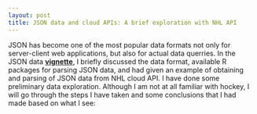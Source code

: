 ```yaml
---
layout: post
title: JSON data and cloud APIs: A brief exploration with NHL API
---
```


JSON has become one of the most popular data formats not only for server-client web applications, but also for actual data querries. In the JSON data [**vignette**](https://github.com/yz201906/SST558_project1), I briefly discussed the data format, available R packages for parsing JSON data, and had given an example of obtaining and parsing of JSON data from NHL cloud API.
I have done some preliminary data exploration. Although I am not at all familiar with hockey, I will go through the steps I have taken and some conclusions that I had made based on what I see:

